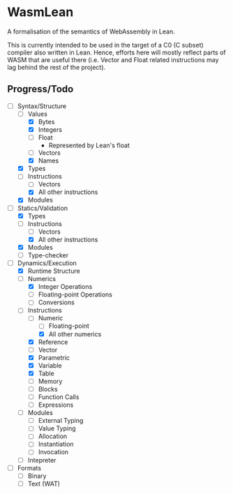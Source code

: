 # WasmLean

A formalisation of the semantics of WebAssembly in Lean.

This is currently intended to be used in the target of a C0 (C subset) compiler
also written in Lean. Hence, efforts here will mostly reflect parts of WASM that
are useful there (i.e. Vector and Float related instructions may lag behind
the rest of the project).

## Progress/Todo

- [ ] Syntax/Structure
  - [ ] Values
    - [x] Bytes
    - [x] Integers
    - [ ] Float
      - Represented by Lean's float
    - [ ] Vectors
    - [x] Names
  - [x] Types
  - [ ] Instructions
    - [ ] Vectors
    - [x] All other instructions
  - [x] Modules
- [ ] Statics/Validation
  - [x] Types
  - [ ] Instructions
    - [ ] Vectors
    - [x] All other instructions
  - [x] Modules
  - [ ] Type-checker
- [ ] Dynamics/Execution
  - [x] Runtime Structure
  - [ ] Numerics
    - [x] Integer Operations
    - [ ] Floating-point Operations
    - [ ] Conversions
  - [ ] Instructions
    - [ ] Numeric
      - [ ] Floating-point
      - [x] All other numerics
    - [x] Reference
    - [ ] Vector
    - [x] Parametric
    - [x] Variable
    - [x] Table
    - [ ] Memory
    - [ ] Blocks
    - [ ] Function Calls
    - [ ] Expressions
  - [ ] Modules
    - [ ] External Typing
    - [ ] Value Typing
    - [ ] Allocation
    - [ ] Instantiation
    - [ ] Invocation
  - [ ] Intepreter
- [ ] Formats
  - [ ] Binary
  - [ ] Text (WAT)
